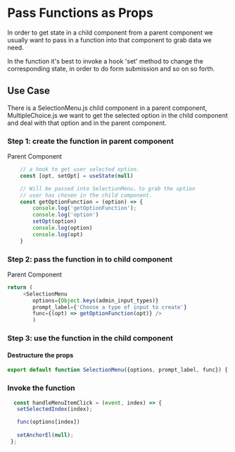 # Pass Functions as Props

In order to get state in a child component from a parent component
we usually want to pass in a function into that component to grab data we need.

In the function it's best to invoke a hook 'set' method to change the corresponding state,
in order to do form submission and so on so forth.

## Use Case

There is a SelectionMenu.js child component in a parent component, MultipleChoice.js 
we want to get the selected option in the child component and deal with that option and 
in the parent component.

### Step 1: create the function in parent component

Parent Component 

```js
    // a hook to get user selected option.
    const [opt, setOpt] = useState(null)

    // Will be passed into SelectionMenu，to grab the option
    // user has chosen in the child component.
    const getOptionFunction = (option) => {
        console.log('getOptionFunction');
        console.log('option')
        setOpt(option)
        console.log(option)
        console.log(opt)
    }
```

### Step 2: pass the function in to child component

Parent Component

```js
return (
     <SelectionMenu
        options={Object.keys(admin_input_types)}
        prompt_label={'Choose a type of input to create'}
        func={(opt) => getOptionFunction(opt)} />
        )
 ```
 
 ### Step 3: use the function in the child component
 
 #### Destructure the props  
 
 ```js
export default function SelectionMenu({options, prompt_label, func}) {
 ```
 
 ### Invoke the function
 
 ```js
   const handleMenuItemClick = (event, index) => {
    setSelectedIndex(index);

    func(options[index])
    
    setAnchorEl(null);
  };
 ```
 
 
